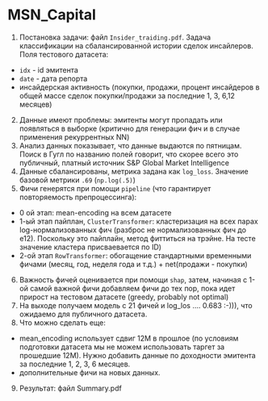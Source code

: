# MSN_Capital

1. Постановка задачи: файл `Insider_traiding.pdf`. 
Задача классификации на сбалансированной истории сделок инсайлеров. Поля тестового датасета:
  - `idx` - id эмитента
  - `date` - дата репорта
  - инсайдерская активность (покупки, продажи, процент инсайдеров в общей массе сделок покупки/продажи за последние 1, 3, 6,12 месяцев)

2. Данные имеют проблемы: эмитенты могут пропадать или появляться в выборке (критично для генерации фич и в случае применения рекуррентных NN)
3. Анализ данных показывает, что данные выдаются по пятницам. Поиск в Гугл по названию полей говорит, что скорее всего это публичный, платный источник S&P Global Market Intelligence
4. Данные сбалансированы, метрика задана как `log_loss`. Значение базовой метрики `.69` (`np.log(.5)`)
5. Фичи генерятся при помощи `pipeline` (что гарантирует повторяемость препроцессинга):
  - 0 ой этап: mean-encoding на всем датасете 
  - 1-ый этап пайплан, `ClusterTransformer`: кластеризация на всех парах log-нормализованных фич (разброс не нормализованных фич до е12). Поскольку это пайплайн, метод фиттиться на трэйне. На тесте значение кластера присваевается по ID)
  - 2-ой этап `RowTransformer`: обогащение стандартными временными фичами (месяц, год, неделя года и т.д.) + net(продажи - покупки)
6. Важность фичей оценивается при помощи `shap`, затем, начиная с 1-ой самой важной фичи добавляем фичи до тех пор, пока идет прирост на тестовом датасете (greedy, probably not optimal)
7. На выходе получаем модель с 21 фичей и log_los .... 0.683 :-))), что ожидаемо для публичного датасета.
8. Что можно сделать еще:
  - mean_encoding использует сдвиг 12М в прошлое (по условиям подготовки датасета мы не можем иcпользовать таргет за прошедшие 12М). Нужно добавить данные по доходности эмитента за последние 1, 2, 3, 6 месяцев.
  - дополнительные фичи на новых данных.
9. Результат: файл Summary.pdf
  
